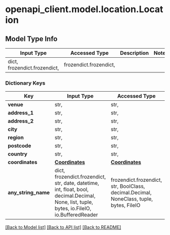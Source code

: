 # openapi_client.model.location.Location

## Model Type Info
Input Type | Accessed Type | Description | Notes
------------ | ------------- | ------------- | -------------
dict, frozendict.frozendict,  | frozendict.frozendict,  |  | 

### Dictionary Keys
Key | Input Type | Accessed Type | Description | Notes
------------ | ------------- | ------------- | ------------- | -------------
**venue** | str,  | str,  |  | [optional] 
**address_1** | str,  | str,  |  | [optional] 
**address_2** | str,  | str,  |  | [optional] 
**city** | str,  | str,  |  | [optional] 
**region** | str,  | str,  |  | [optional] 
**postcode** | str,  | str,  |  | [optional] 
**country** | str,  | str,  |  | [optional] 
**coordinates** | [**Coordinates**](Coordinates.md) | [**Coordinates**](Coordinates.md) |  | [optional] 
**any_string_name** | dict, frozendict.frozendict, str, date, datetime, int, float, bool, decimal.Decimal, None, list, tuple, bytes, io.FileIO, io.BufferedReader | frozendict.frozendict, str, BoolClass, decimal.Decimal, NoneClass, tuple, bytes, FileIO | any string name can be used but the value must be the correct type | [optional]

[[Back to Model list]](../../README.md#documentation-for-models) [[Back to API list]](../../README.md#documentation-for-api-endpoints) [[Back to README]](../../README.md)

